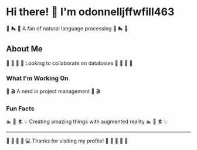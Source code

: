 # Hi there! 👋 I'm odonnelljffwfill463

🎨 🛼 🛶 A fan of natural language processing 🎨 🛼 🛶

## About Me
🏏 🥋 🎽 🎯 Looking to collaborate on databases 🏏 🥋 🎽 🎯

### What I'm Working On
🎰 🎬 A nerd in project management 🎰 🎬

### Fun Facts
🏊 🚣 🏄 💡 Creating amazing things with augmented reality 🏊 🚣 🏄 💡

---
🚴 🎱 🎳 🚣 💻 Thanks for visiting my profile! 🎻 🎣 🎯 🌈 🛶
